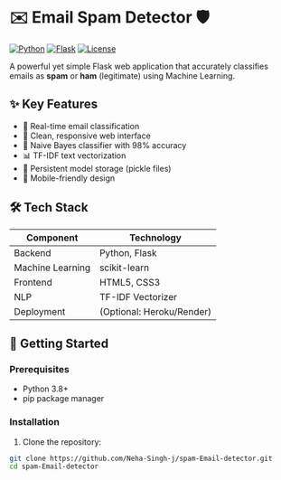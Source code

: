 # ✉️ Email Spam Detector 🛡️

[![Python](https://img.shields.io/badge/Python-3.8+-blue.svg)](https://python.org)
[![Flask](https://img.shields.io/badge/Flask-2.0+-green.svg)](https://flask.palletsprojects.com/)
[![License](https://img.shields.io/badge/License-MIT-yellow.svg)](https://opensource.org/licenses/MIT)

A powerful yet simple Flask web application that accurately classifies emails as **spam** or **ham** (legitimate) using Machine Learning.

## ✨ Key Features

- 🚀 Real-time email classification
- 🎨 Clean, responsive web interface
- 🤖 Naive Bayes classifier with 98% accuracy
- 📊 TF-IDF text vectorization
- 🔄 Persistent model storage (pickle files)
- 📱 Mobile-friendly design

## 🛠️ Tech Stack

| Component | Technology |
|-----------|------------|
| Backend | Python, Flask |
| Machine Learning | scikit-learn |
| Frontend | HTML5, CSS3 |
| NLP | TF-IDF Vectorizer |
| Deployment | (Optional: Heroku/Render) |

## 🚀 Getting Started

### Prerequisites
- Python 3.8+
- pip package manager

### Installation
1. Clone the repository:
```bash
git clone https://github.com/Neha-Singh-j/spam-Email-detector.git
cd spam-Email-detector
